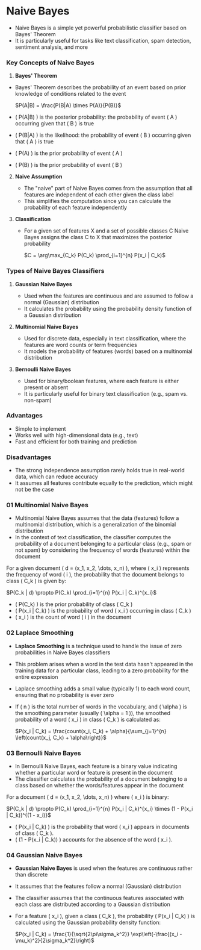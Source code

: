 # Naive Bayes

- Naive Bayes is a simple yet powerful probabilistic classifier based on Bayes' Theorem
- It is particularly useful for tasks like text classification, spam detection, sentiment analysis, and more

### Key Concepts of Naive Bayes
1. **Bayes' Theorem**
  -  Bayes' Theorem describes the probability of an event based on prior knowledge of conditions related to the event

	   $P(A|B) = \frac{P(B|A) \times P(A)}{P(B)}$

   - \( P(A|B) \) is the posterior probability: the probability of event \( A \) occurring given that \( B \) is true
   - \( P(B|A) \) is the likelihood: the probability of event \( B \) occurring given that \( A \) is true
   - \( P(A) \) is the prior probability of event \( A \)
   - \( P(B) \) is the prior probability of event \( B \)

2. **Naive Assumption**
   - The "naive" part of Naive Bayes comes from the assumption that all features are independent of each other given the class label
   - This simplifies the computation since you can calculate the probability of each feature independently

3. **Classification**
   - For a given set of features X  and a set of possible classes C Naive Bayes assigns the class C to X that maximizes the posterior probability

	   $C = \arg\max_{C_k} P(C_k) \prod_{i=1}^{n} P(x_i | C_k)$

### Types of Naive Bayes Classifiers
1. **Gaussian Naive Bayes**
   - Used when the features are continuous and are assumed to follow a normal (Gaussian) distribution
   - It calculates the probability using the probability density function of a Gaussian distribution

2. **Multinomial Naive Bayes**
   - Used for discrete data, especially in text classification, where the features are word counts or term frequencies
   - It models the probability of features (words) based on a multinomial distribution

3. **Bernoulli Naive Bayes**
   - Used for binary/boolean features, where each feature is either present or absent
   - It is particularly useful for binary text classification (e.g., spam vs. non-spam)

### Advantages
- Simple to implement
- Works well with high-dimensional data (e.g., text)
- Fast and efficient for both training and prediction

### Disadvantages
- The strong independence assumption rarely holds true in real-world data, which can reduce accuracy
- It assumes all features contribute equally to the prediction, which might not be the case

### 01 Multinomial Naive Bayes
- Multinomial Naive Bayes assumes that the data (features) follow a multinomial distribution, which is a generalization of the binomial distribution
- In the context of text classification, the classifier computes the probability of a document belonging to a particular class (e.g., spam or not spam) by considering the frequency of words (features) within the document

For a given document \( d = (x_1, x_2, \dots, x_n) \), where \( x_i \) represents the frequency of word \( i \), the probability that the document belongs to class \( C_k \) is given by:

$P(C_k | d) \propto P(C_k) \prod_{i=1}^{n} P(x_i | C_k)^{x_i}$

- \( P(C_k) \) is the prior probability of class \( C_k \)
- \( P(x_i | C_k) \) is the probability of word \( x_i \) occurring in class \( C_k \)
- \( x_i \) is the count of word \( i \) in the document

### 02 Laplace Smoothing
- **Laplace Smoothing** is a technique used to handle the issue of zero probabilities in Naive Bayes classifiers
- This problem arises when a word in the test data hasn't appeared in the training data for a particular class, leading to a zero probability for the entire expression
- Laplace smoothing adds a small value (typically 1) to each word count, ensuring that no probability is ever zero
- If \( n \) is the total number of words in the vocabulary, and \( \alpha \) is the smoothing parameter (usually \( \alpha = 1 \)), the smoothed probability of a word \( x_i \) in class \( C_k \) is calculated as:

	$P(x_i | C_k) = \frac{count(x_i, C_k) + \alpha}{\sum_{j=1}^{n} \left(count(x_j, C_k) + \alpha\right)}$

### 03 Bernoulli Naive Bayes
- In Bernoulli Naive Bayes, each feature is a binary value indicating whether a particular word or feature is present in the document
- The classifier calculates the probability of a document belonging to a class based on whether the words/features appear in the document

For a document \( d = (x_1, x_2, \dots, x_n) \) where \( x_i \) is binary:

$P(C_k | d) \propto P(C_k) \prod_{i=1}^{n} P(x_i | C_k)^{x_i} \times (1 - P(x_i | C_k))^{(1 - x_i)}$

- \( P(x_i | C_k) \) is the probability that word \( x_i \) appears in documents of class \( C_k \).
- \( (1 - P(x_i | C_k)) \) accounts for the absence of the word \( x_i \).

### 04 Gaussian Naive Bayes
- **Gaussian Naive Bayes** is used when the features are continuous rather than discrete
- It assumes that the features follow a normal (Gaussian) distribution
- The classifier assumes that the continuous features associated with each class are distributed according to a Gaussian distribution
- For a feature \( x_i \), given a class \( C_k \), the probability \( P(x_i | C_k) \) is calculated using the Gaussian probability density function:

	$P(x_i | C_k) = \frac{1}{\sqrt{2\pi\sigma_k^2}} \exp\left(-\frac{(x_i - \mu_k)^2}{2\sigma_k^2}\right)$


